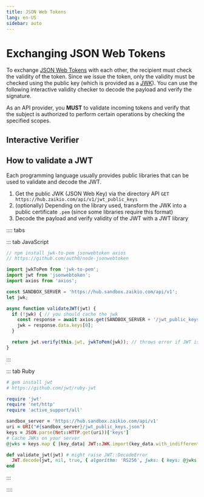 ```yaml
---
title: JSON Web Tokens
lang: en-US
sidebar: auto
---
```


# Exchanging JSON Web Tokens

To exchange [JSON Web Tokens](https://tools.ietf.org/html/rfc7519) with each other, the recipient must check the validity of the token. Since we issue the token, only the validity must be checked using the public key (which is provided as a [JWK](https://tools.ietf.org/html/rfc7517)). You can use the following interactive validity checker to decode the payload and verify the signature.

As an API provider, you **MUST** to validate incoming tokens and verify that the subject is authorized to perform certain operations by checking the specified scopes.

## Interactive Verifier

<ClientOnly><JWTVerifier></JWTVerifier></ClientOnly>

## How to validate a JWT

Each programming language usually provides public libraries that can be used to validate and decode the JWT.

1. Get the public JWK (JSON Web Key) via the directory API `GET https://hub.zaikio.com/api/v1/jwt_public_keys`
2. (optionally) Depending on the library used, transform the JWK into a public certificate `.pem` (since some libraries require this format)
3. Decode the payload and verify validity of the JWT with a JWT library

:::: tabs

::: tab JavaScript

```js
// npm install jwk-to-pem jsonwebtoken axios
// https://github.com/auth0/node-jsonwebtoken

import jwkToPem from 'jwk-to-pem';
import jwt from 'jsonwebtoken';
import axios from 'axios';

const SANDBOX_SERVER = 'https://hub.sandbox.zaikio.com/api/v1';
let jwk;

async function validateJWT(jwt) {
  if (!jwk) { // you should cache the jwk
    const response = await axios.get(SANDBOX_SERVER + '/jwt_public_keys');
    jwk = response.data.keys[0];
  }

  return jwt.verify(this.jwt, jwkToPem(jwk)); // throws error if JWT is invalid
}
```

:::

::: tab Ruby

```rb
# gem install jwt
# https://github.com/jwt/ruby-jwt

require 'jwt'
require 'net/http'
require 'active_support/all'

sandbox_server = 'https://hub.sandbox.zaikio.com/api/v1'
uri = URI("#{sandbox_server}/jwt_public_keys.json")
keys = JSON.parse(Net::HTTP.get(uri))['keys']
# Cache JWKs on your server
@jwks = keys.map { |key_data| JWT::JWK.import(key_data.with_indifferent_access) }

def validate_jwt(jwt) # might raise JWT::DecodeError
  JWT.decode(jwt, nil, true, { algorithm: 'RS256', jwks: { keys: @jwks.map(&:export) } }).first
end
```

:::

::::
